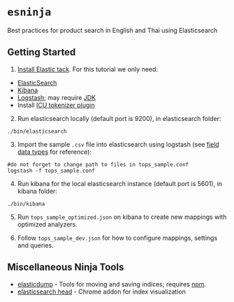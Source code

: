 # `esninja`
Best practices for product search in English and Thai using Elasticsearch


## Getting Started

1. [Install Elastic tack](https://www.elastic.co/guide/en/elastic-stack/current/installing-elastic-stack.html). For this tutorial we only need:
* [ElasticSearch](https://www.elastic.co/guide/en/elasticsearch/reference/7.6/install-elasticsearch.html)
* [Kibana](https://www.elastic.co/guide/en/kibana/7.6/install.html)
* [Logstash](https://www.elastic.co/guide/en/logstash/current/installing-logstash.html); may require [JDK](https://www.oracle.com/java/technologies/javase-jdk14-downloads.html)
* Install [ICU tokenizer plugin](https://www.elastic.co/guide/en/elasticsearch/plugins/current/analysis-icu.html)

2. Run elasticsearch locally (default port is 9200), in elasticsearch folder:

```
./bin/elasticsearch
```

3. Import the sample `.csv` file into elasticsearch using logstash (see [field data types](https://www.elastic.co/guide/en/elasticsearch/reference/current/mapping-types.html) for reference):

```
#do not forget to change path to files in tops_sample.conf
logstash -f tops_sample.conf
```

4. Run kibana for the local elasticsearch instance (default port is 5601), in kibana folder:

```
./bin/kibana
```

5. Run `tops_sample_optimized.json` on kibana to create new mappings with optimized analyzers.

6. Follow `tops_sample_dev.json` for how to configure mappings, settings and queries.

## Miscellaneous Ninja Tools

* [elasticdump](https://github.com/taskrabbit/elasticsearch-dump) - Tools for moving and saving indices; requires [npm](https://www.npmjs.com/).
* [elasticsearch head](https://chrome.google.com/webstore/detail/elasticsearch-head/ffmkiejjmecolpfloofpjologoblkegm) - Chrome addon for index visualization